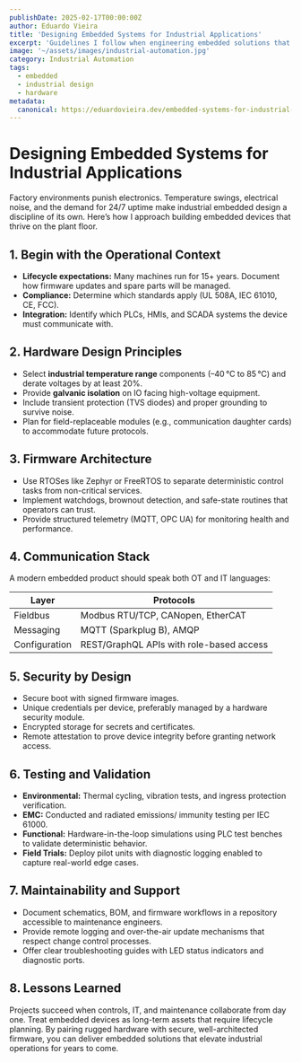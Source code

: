 ```yaml
---
publishDate: 2025-02-17T00:00:00Z
author: Eduardo Vieira
title: 'Designing Embedded Systems for Industrial Applications'
excerpt: 'Guidelines I follow when engineering embedded solutions that must survive on factory floors and integrate with OT systems.'
image: '~/assets/images/industrial-automation.jpg'
category: Industrial Automation
tags:
  - embedded
  - industrial design
  - hardware
metadata:
  canonical: https://eduardovieira.dev/embedded-systems-for-industrial-applications
---
```


# Designing Embedded Systems for Industrial Applications

Factory environments punish electronics. Temperature swings, electrical noise, and the demand for 24/7 uptime make industrial embedded design a discipline of its own. Here’s how I approach building embedded devices that thrive on the plant floor.

## 1. Begin with the Operational Context

- **Lifecycle expectations:** Many machines run for 15+ years. Document how firmware updates and spare parts will be managed.
- **Compliance:** Determine which standards apply (UL 508A, IEC 61010, CE, FCC).
- **Integration:** Identify which PLCs, HMIs, and SCADA systems the device must communicate with.

## 2. Hardware Design Principles

- Select **industrial temperature range** components (–40 °C to 85 °C) and derate voltages by at least 20%.
- Provide **galvanic isolation** on IO facing high-voltage equipment.
- Include transient protection (TVS diodes) and proper grounding to survive noise.
- Plan for field-replaceable modules (e.g., communication daughter cards) to accommodate future protocols.

## 3. Firmware Architecture

- Use RTOSes like Zephyr or FreeRTOS to separate deterministic control tasks from non-critical services.
- Implement watchdogs, brownout detection, and safe-state routines that operators can trust.
- Provide structured telemetry (MQTT, OPC UA) for monitoring health and performance.

## 4. Communication Stack

A modern embedded product should speak both OT and IT languages:

| Layer         | Protocols                                |
| ------------- | ---------------------------------------- |
| Fieldbus      | Modbus RTU/TCP, CANopen, EtherCAT        |
| Messaging     | MQTT (Sparkplug B), AMQP                 |
| Configuration | REST/GraphQL APIs with role-based access |

## 5. Security by Design

- Secure boot with signed firmware images.
- Unique credentials per device, preferably managed by a hardware security module.
- Encrypted storage for secrets and certificates.
- Remote attestation to prove device integrity before granting network access.

## 6. Testing and Validation

- **Environmental:** Thermal cycling, vibration tests, and ingress protection verification.
- **EMC:** Conducted and radiated emissions/ immunity testing per IEC 61000.
- **Functional:** Hardware-in-the-loop simulations using PLC test benches to validate deterministic behavior.
- **Field Trials:** Deploy pilot units with diagnostic logging enabled to capture real-world edge cases.

## 7. Maintainability and Support

- Document schematics, BOM, and firmware workflows in a repository accessible to maintenance engineers.
- Provide remote logging and over-the-air update mechanisms that respect change control processes.
- Offer clear troubleshooting guides with LED status indicators and diagnostic ports.

## 8. Lessons Learned

Projects succeed when controls, IT, and maintenance collaborate from day one. Treat embedded devices as long-term assets that require lifecycle planning. By pairing rugged hardware with secure, well-architected firmware, you can deliver embedded solutions that elevate industrial operations for years to come.
